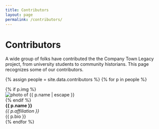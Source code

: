 ```yaml
---
title: Contributors
layout: page
permalink: /contributors/
---
```


# Contributors

A wide group of folks have contributed the the Company Town Legacy project, from university students to community historians. 
This page recognizes some of our contributors.

{% assign people = site.data.contributors %}
{% for p in people %}
<div class="card my-3"><div class="card-body">
<div class="row">
    {% if p.img %}<div class="col-md-2 text-center">
        <img src="{{ p.img | prepend: '/objects/' | relative_url }}" alt="photo of {{ p.name | escape }}" class="img-fluid rounded">
    </div>{% endif %}
    <div class="col-md-10">
        <strong>{{ p.name }}</strong><br>
        <em>{{ p.affiliation }}</em><br>
        {{ p.bio }}
    </div>
</div>
</div></div>
{% endfor %}
